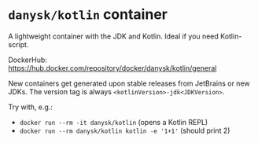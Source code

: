 # `danysk/kotlin` container

A lightweight container with the JDK and Kotlin.
Ideal if you need Kotlin-script.

DockerHub: https://hub.docker.com/repository/docker/danysk/kotlin/general

New containers get generated upon stable releases from JetBrains or new JDKs.
The version tag is always `<kotlinVersion>-jdk<JDKVersion>`.

Try with, e.g.: 
- `docker run --rm -it danysk/kotlin` (opens a Kotlin REPL)
- `docker run --rm danysk/kotlin kotlin -e '1+1'` (should print 2)
